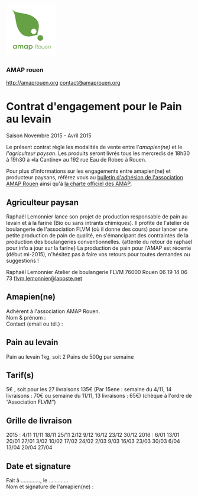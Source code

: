 ![Logo de l'AMAP Rouen](assets/images/logo-amap-rouen-small.png)
### AMAP rouen
http://amaprouen.org
contact@amaprouen.org

# Contrat d'engagement pour le Pain au levain
Saison Novembre 2015 - Avril 2015

Le présent contrat règle les modalités de vente entre l'*amapien(ne)* et le *l'agriculteur paysan*. Les produits seront livrés tous les mercredis de 18h30 à 19h30 à «la Cantine» au 192 rue Eau de Robec à Rouen.

Pour plus d'informations sur les engagements entre amapien(ne) et producteur paysans, référez vous au [bulletin d'adhésion de l'association AMAP Rouen](bulletin-adhesion-amap-rouen) ainsi qu'à [la charte officiel des AMAP](http://miramap.org/IMG/pdf/charte_des_amap_mars_2014-2.pdf).

## Agriculteur paysan
Raphaël Lemonnier lance son projet de production responsable de pain au levain et à la farine (Bio ou sans intrants chimiques). Il profite de l'atelier de boulangerie de l'association FLVM (où il donne des cours) pour lancer une petite production de pain de qualité, en s'émancipant des contraintes de la production des boulangeries conventionnelles.
{attente du retour de raphael pour info a jour sur la farine}
La production de pain pour l'AMAP est récente (début mi-2015), n'hésitez pas à faire vos retours pour toutes demandes ou suggestions !

Raphaël Lemonnier
Atelier de boulangerie FLVM
76000 Rouen
06 19 14 06 73
flvm.lemonnier@laposte.net

## Amapien(ne)
Adhérent à l'association AMAP Rouen.  
Nom & prénom :  
Contact (email ou tél.) : 

## Pain au levain
Pain au levain 1kg, soit 2 Pains de 500g par semaine

## Tarif(s)
5€ , soit pour les 27 livraisons 135€
(Par 15ene : semaine du 4/11, 14 livraisons : 70€ ou semaine du 11/11, 13 livraisons : 65€)
(chèque à l'ordre de “Association FLVM”)

## Grille de livraison
2015 : 4/11 11/11 18/11 25/11 2/12 9/12 16/12 23/12 30/12
2016 : 6/01 13/01 20/01 27/01 3/02 10/02 17/02 24/02 2/03 9/03 16/03 23/03 30/03 6/04 13/04 20/04 27/04

## Date et signature
Fait à ............., le .............  
Nom et signature de l'amapien(ne) :
